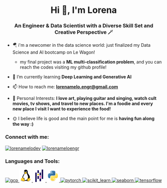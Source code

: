 <h1 align="center">Hi 👋, I'm Lorena</h1>
<h3 align="center"> An Engineer & Data Scientist with a Diverse Skill Set and Creative Perspective 🪄 </h3>

- 🪂 i'm a newcomer in the data science world: just finalized my Data Science and AI bootcamp on Le Wagon!
  - my final project was a **ML multi-classification problem**, and you can reach the codes visiting my github profile! 

- 🧠 I’m currently learning **Deep Learning and Generative AI**

- 📫 How to reach me: **lorenamelo.engr@gmail.com**

- 🤗 Personal Interests: **I love art, playing guitar and singing, watch cult movies, tv shows, and travel to new places. I'm a foodie and every new place I visit I want to experience the food!**

- 🌞 I believe life is good and the main point for me is **having fun along the way :)**

<h3 align="left">Connect with me:</h3>
<p align="left">
<a href="https://linkedin.com/in/lorenamelodev" target="blank"><img align="center" src="https://raw.githubusercontent.com/rahuldkjain/github-profile-readme-generator/master/src/images/icons/Social/linked-in-alt.svg" alt="lorenamelodev" height="30" width="40" /></a>
<a href="https://kaggle.com/lorenameloengr" target="blank"><img align="center" src="https://raw.githubusercontent.com/rahuldkjain/github-profile-readme-generator/master/src/images/icons/Social/kaggle.svg" alt="lorenameloengr" height="30" width="40" /></a>
</p>

<h3 align="left">Languages and Tools:</h3>
<p align="left"> <a href="https://cloud.google.com" target="_blank" rel="noreferrer"> <img src="https://www.vectorlogo.zone/logos/google_cloud/google_cloud-icon.svg" alt="gcp" width="40" height="40"/> </a> <a href="https://www.linux.org/" target="_blank" rel="noreferrer"> <img src="https://raw.githubusercontent.com/devicons/devicon/master/icons/linux/linux-original.svg" alt="linux" width="40" height="40"/> </a> <a href="https://pandas.pydata.org/" target="_blank" rel="noreferrer"> <img src="https://raw.githubusercontent.com/devicons/devicon/2ae2a900d2f041da66e950e4d48052658d850630/icons/pandas/pandas-original.svg" alt="pandas" width="40" height="40"/> </a> <a href="https://www.python.org" target="_blank" rel="noreferrer"> <img src="https://raw.githubusercontent.com/devicons/devicon/master/icons/python/python-original.svg" alt="python" width="40" height="40"/> </a> <a href="https://pytorch.org/" target="_blank" rel="noreferrer"> <img src="https://www.vectorlogo.zone/logos/pytorch/pytorch-icon.svg" alt="pytorch" width="40" height="40"/> </a> <a href="https://scikit-learn.org/" target="_blank" rel="noreferrer"> <img src="https://upload.wikimedia.org/wikipedia/commons/0/05/Scikit_learn_logo_small.svg" alt="scikit_learn" width="40" height="40"/> </a> <a href="https://seaborn.pydata.org/" target="_blank" rel="noreferrer"> <img src="https://seaborn.pydata.org/_images/logo-mark-lightbg.svg" alt="seaborn" width="40" height="40"/> </a> <a href="https://www.tensorflow.org" target="_blank" rel="noreferrer"> <img src="https://www.vectorlogo.zone/logos/tensorflow/tensorflow-icon.svg" alt="tensorflow" width="40" height="40"/> </a> </p>
